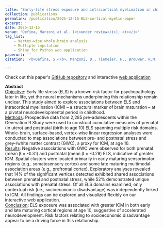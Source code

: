 ```yaml
---
title: "Early-life stress exposure and intracortical myelination in childhood: a population-based neuroimaging study"
collection: publications
permalink: /publication/2025-12-15-ELS-cortical-myelin-paper
excerpt: ''
date: 2025-12-15
venue: 'Defina, Manzoni at al. (<i>under review</i>); <i></i>'
tag_list:
    - Vertex-wise whole-brain analysis 
    - Multiple imputation
    - Shiny for Python web application
paperurl: ''
citation: '<b>Defina, S.</b>, Manzoni, D., Tiemeier, H., Brouwer, R.M., Cecil, C.A.M., & Muetzel R.L. (<i>in press</i>)'

---
```


Check out this paper's [GitHub repository](https://github.com/SereDef/ELS-GWC-project) and interactive 
[web application](https://seredef.shinyapps.io/brainmapp2/)

**Abstract** \
<ins>Objective</ins>:
Early life stress (ELS) is a known risk factor for psychopathology later in life, yet the neural mechanisms 
underpinning this relationship remain unclear. This study aimed to explore associations between ELS and 
intracortical myelination (ICM) – a structural marker of brain maturation – at a pivotal neurodevelopmental 
period in childhood. \
<ins>Methods</ins>: Prospective data from 2,285 pre-adolescents within the Generation R Study were used to construct 
cumulative measures of prenatal (in utero) and postnatal (birth to age 10) ELS spanning multiple risk domains. 
Whole-brain, surface-based, vertex-wise linear regression analyses were conducted to map associations between 
pre- and postnatal stress and grey-/white matter contrast (GWC), a proxy for ICM, at age 10. \
<ins>Results</ins>:	Negative associations with GWC were observed for both prenatal (mean β = -0.31) and postnatal 
(mean β = -0.29) ELS, indicative of greater ICM. Spatial clusters were located primarily in early maturing 
sensorimotor regions (e.g., somatosensory cortex) and some late maturing multimodal association areas (e.g., 
prefrontal cortex). Exploratory analyses revealed that 14% of the significant vertices detected exhibited shared 
associations between prenatal and postnatal stress, while 52% demonstrated unique associations with prenatal stress. 
Of all ELS domains examined, only contextual risk (i.e., socioeconomic disadvantage) was independently linked to ICM. 
All findings can be explored and visualized flexibly on our interactive web application. \
<ins>Conclusion</ins>: ELS exposure was associated with greater ICM in both early and late maturing cortical regions 
at age 10, suggestive of accelerated neurodevelopment. Risk factors relating to socioeconomic disadvantage appear 
to be a driving force in this relationship. 